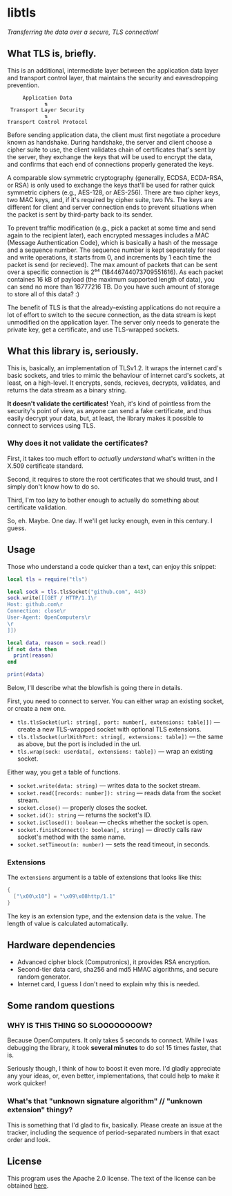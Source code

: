 # libtls
*Transferring the data over a secure, TLS connection!*

## What TLS is, briefly.
This is an additional, intermediate layer between the application data layer and transport control layer, that maintains the security and eavesdropping prevention.

```
     Application Data
            ⇅
 Transport Layer Security
            ⇅
Transport Control Protocol
```

Before sending application data, the client must first negotiate a procedure known as handshake. During handshake, the server and client choose a cipher suite to use, the client validates chain of certificates that's sent by the server, they exchange the keys that will be used to encrypt the data, and confirms that each end of connections properly generated the keys.

A comparable slow symmetric cryptography (generally, ECDSA, ECDA-RSA, or RSA) is only used to exchange the keys that'll be used for rather quick symmetric ciphers (e.g., AES-128, or AES-256). There are two cipher keys, two MAC keys, and, if it's required by cipher suite, two IVs. The keys are different for client and server connection ends to prevent situations when the packet is sent by third-party back to its sender.

To prevent traffic modification (e.g., pick a packet at some time and send again to the recipient later), each encrypted messages includes a MAC (Message Authentication Code), which is basically a hash of the message and a sequence number. The sequence number is kept seperately for read and write operations, it starts from 0, and increments by 1 each time the packet is send (or recieved). The max amount of packets that can be sent over a specific connection is 2⁶⁴ (18446744073709551616). As each packet containes 16 kB of payload (the maximum supported length of data), you can send no more than 16777216 TB. Do you have such amount of storage to store all of this data? :)

The benefit of TLS is that the already-existing applications do not require a lot of effort to switch to the secure connection, as the data stream is kept unmodified on the application layer. The server only needs to generate the private key, get a certificate, and use TLS-wrapped sockets.

## What this library is, seriously.
This is, basically, an implementation of TLSv1.2. It wraps the internet card's basic sockets, and tries to mimic the behaviour of internet card's sockets, at least, on a high-level. It encrypts, sends, recieves, decrypts, validates, and returns the data stream as a binary string.

**It doesn't validate the certificates!** Yeah, it's kind of pointless from the security's point of view, as anyone can send a fake certificate, and thus easily decrypt your data, but, at least, the library makes it possible to connect to services using TLS.

### Why does it not validate the certificates?
First, it takes too much effort to *actually understand* what's written in the X.509 certificate standard.

Second, it requires to store the root certificates that we should trust, and I simply don't know how to do so.

Third, I'm too lazy to bother enough to actually do something about certificate validation.

So, eh. Maybe. One day. If we'll get lucky enough, even in this century. I guess.

## Usage
Those who understand a code quicker than a text, can enjoy this snippet:

```lua
local tls = require("tls")

local sock = tls.tlsSocket("github.com", 443)
sock.write([[GET / HTTP/1.1\r
Host: github.com\r
Connection: close\r
User-Agent: OpenComputers\r
\r
]])

local data, reason = sock.read()
if not data then
  print(reason)
end

print(#data)
```

Below, I'll describe what the blowfish is going there in details.

First, you need to connect to server. You can either wrap an existing socket, or create a new one.

* `tls.tlsSocket(url: string[, port: number[, extensions: table]])` — create a new TLS-wrapped socket with optional TLS extensions.
* `tls.tlsSocket(urlWithPort: string[, extensions: table])` — the same as above, but the port is included in the url.
* `tls.wrap(sock: userdata[, extensions: table])` — wrap an existing socket.

Either way, you get a table of functions.

* `socket.write(data: string)` — writes data to the socket stream.
* `socket.read([records: number]): string` — reads data from the socket stream.
* `socket.close()` — properly closes the socket.
* `socket.id(): string` — returns the socket's ID.
* `socket.isClosed(): boolean` — checks whether the socket is open.
* `socket.finishConnect(): boolean[, string]` — directly calls raw socket's method with the same name.
* `socket.setTimeout(n: number)` — sets the read timeout, in seconds.

### Extensions

The `extensions` argument is a table of extensions that looks like this:

```lua
{
  ["\x00\x10"] = "\x09\x08http/1.1"
}
```

The key is an extension type, and the extension data is the value. The length of value is calculated automatically.

## Hardware dependencies
* Advanced cipher block (Computronics), it provides RSA encryption.
* Second-tier data card, sha256 and md5 HMAC algorithms, and secure random generator.
* Internet card, I guess I don't need to explain why this is needed.

## Some random questions

### WHY IS THIS THING SO SLOOOOOOOOW?
Because OpenComputers. It only takes 5 seconds to connect. While I was debugging the library, it took **several minutes** to do so! 15 times faster, that is.

Seriously though, I think of how to boost it even more. I'd gladly appreciate any your ideas, or, even better, implementations, that could help to make it work quicker!

### What's that "unknown signature algorithm" // "unknown extension" thingy?
This is something that I'd glad to fix, basically. Please create an issue at the tracker, including the sequence of period-separated numbers in that exact order and look.

## License
This program uses the Apache 2.0 license. The text of the license can be obtained [here](http://www.apache.org/licenses/LICENSE-2.0).
